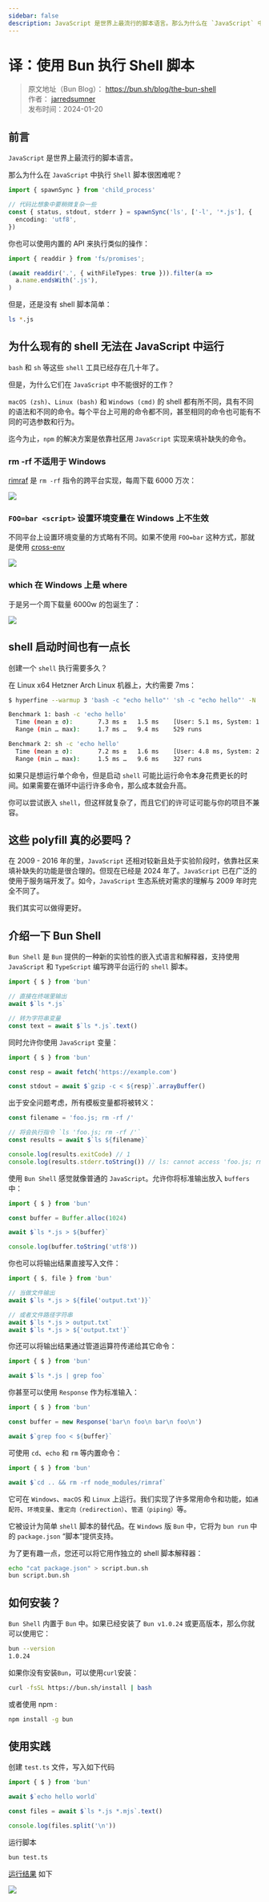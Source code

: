 ```yaml
---
sidebar: false
description: JavaScript 是世界上最流行的脚本语言。那么为什么在 `JavaScript` 中执行 `Shell` 脚本很困难呢？Bun 又是怎么解决这个问题的？
---
```


# 译：使用 Bun 执行 Shell 脚本
>原文地址（Bun Blog）： https://bun.sh/blog/the-bun-shell
><br/>作者： [jarredsumner](https://twitter.com/jarredsumner)
><br/>发布时间：2024-01-20

## 前言
`JavaScript` 是世界上最流行的脚本语言。

那么为什么在 `JavaScript` 中执行 `Shell` 脚本很困难呢？

```ts
import { spawnSync } from 'child_process'

// 代码比想象中要稍微复杂一些
const { status, stdout, stderr } = spawnSync('ls', ['-l', '*.js'], {
  encoding: 'utf8',
})
```

你也可以使用内置的 API 来执行类似的操作：

```ts
import { readdir } from 'fs/promises';

(await readdir('.', { withFileTypes: true })).filter(a =>
  a.name.endsWith('.js'),
)
```

但是，还是没有 shell 脚本简单：
```sh
ls *.js
```
## 为什么现有的 shell 无法在 JavaScript 中运行

`bash` 和 `sh` 等这些 `shell` 工具已经存在几十年了。

但是，为什么它们在 `JavaScript` 中不能很好的工作？

`macOS (zsh)`、`Linux (bash)` 和 `Windows (cmd)` 的 shell 都有所不同，具有不同的语法和不同的命令。每个平台上可用的命令都不同，甚至相同的命令也可能有不同的可选参数和行为。

迄今为止，`npm` 的解决方案是依靠社区用 `JavaScript` 实现来填补缺失的命令。

### rm -rf 不适用于 Windows

[rimraf](https://www.npmjs.com/package/rimraf) 是 `rm -rf` 指令的跨平台实现，每周下载 6000 万次：

![](./bun-shell/4be77f54128dc01fe235bf46be65dfd0.png?s1=https%3A//img.cdn.sugarat.top/mdImg/sugar/4be77f54128dc01fe235bf46be65dfd0)

### `FOO=bar <script>` 设置环境变量在 Windows 上不生效

不同平台上设置环境变量的方式略有不同。如果不使用 `FOO=bar` 这种方式，那就是使用 [cross-env](https://www.npmjs.com/package/cross-env)

![](./bun-shell/654ccf7364bc395e6699f33dbe05bc8c.png?s1=https%3A//img.cdn.sugarat.top/mdImg/sugar/654ccf7364bc395e6699f33dbe05bc8c)

### which 在 Windows 上是 where

于是另一个周下载量 6000w 的包诞生了：

![](./bun-shell/ba91ab9eb9713c5484c09a6bd62f96a5.png?s1=https%3A//img.cdn.sugarat.top/mdImg/sugar/ba91ab9eb9713c5484c09a6bd62f96a5)

## shell 启动时间也有一点长
创建一个 `shell` 执行需要多久？

在 Linux x64 Hetzner Arch Linux 机器上，大约需要 7ms：

```sh
$ hyperfine --warmup 3 'bash -c "echo hello"' 'sh -c "echo hello"' -N

Benchmark 1: bash -c 'echo hello'
  Time (mean ± σ):       7.3 ms ±   1.5 ms    [User: 5.1 ms, System: 1.9 ms]
  Range (min … max):     1.7 ms …   9.4 ms    529 runs

Benchmark 2: sh -c 'echo hello'
  Time (mean ± σ):       7.2 ms ±   1.6 ms    [User: 4.8 ms, System: 2.1 ms]
  Range (min … max):     1.5 ms …   9.6 ms    327 runs
```

如果只是想运行单个命令，但是启动 `shell` 可能比运行命令本身花费更长的时间。如果需要在循环中运行许多命令，那么成本就会升高。

你可以尝试嵌入 `shell`，但这样就复杂了，而且它们的许可证可能与你的项目不兼容。

## 这些 polyfill 真的必要吗？

在 2009 - 2016 年的里，`JavaScript` 还相对较新且处于实验阶段时，依靠社区来填补缺失的功能是很合理的。但现在已经是 2024 年了。`JavaScript` 已在广泛的使用于服务端开发了。如今，`JavaScript` 生态系统对需求的理解与 2009 年时完全不同了。

我们其实可以做得更好。

## 介绍一下 Bun Shell

`Bun Shell` 是 `Bun` 提供的一种新的实验性的嵌入式语言和解释器，支持使用 `JavaScript` 和 `TypeScript` 编写跨平台运行的 `shell` 脚本。

```ts
import { $ } from 'bun'

// 直接在终端里输出
await $`ls *.js`

// 转为字符串变量
const text = await $`ls *.js`.text()
```
同时允许你使用 `JavaScript` 变量：

```ts
import { $ } from 'bun'

const resp = await fetch('https://example.com')

const stdout = await $`gzip -c < ${resp}`.arrayBuffer()
```

出于安全问题考虑，所有模板变量都将被转义：

```ts
const filename = 'foo.js; rm -rf /'

// 将会执行指令 `ls 'foo.js; rm -rf /'`
const results = await $`ls ${filename}`

console.log(results.exitCode) // 1
console.log(results.stderr.toString()) // ls: cannot access 'foo.js; rm -rf /': No such file or directory
```

使用 `Bun Shell` 感觉就像普通的 `JavaScript`。允许你将标准输出放入 `buffers` 中：

```ts
import { $ } from 'bun'

const buffer = Buffer.alloc(1024)

await $`ls *.js > ${buffer}`

console.log(buffer.toString('utf8'))
```

你也可以将输出结果直接写入文件：
```ts
import { $, file } from 'bun'

// 当做文件输出
await $`ls *.js > ${file('output.txt')}`

// 或者文件路径字符串
await $`ls *.js > output.txt`
await $`ls *.js > ${'output.txt'}`
```

你还可以将输出结果通过管道运算符传递给其它命令：

```ts
import { $ } from 'bun'

await $`ls *.js | grep foo`
```

你甚至可以使用 `Response` 作为标准输入：

```ts
import { $ } from 'bun'

const buffer = new Response('bar\n foo\n bar\n foo\n')

await $`grep foo < ${buffer}`
```

可使用 `cd`、`echo` 和 `rm` 等内置命令：

```ts
import { $ } from 'bun'

await $`cd .. && rm -rf node_modules/rimraf`
```

它可在 `Windows`、`macOS` 和 `Linux` 上运行。我们实现了许多常用命令和功能，如`通配符`、`环境变量`、`重定向（redirection）`、`管道（piping）`等。

它被设计为简单 `shell` 脚本的替代品。在 `Windows` 版 `Bun` 中，它将为 `bun run` 中的 `package.json` “脚本”提供支持。

为了更有趣一点，您还可以将它用作独立的 shell 脚本解释器：

```sh
echo "cat package.json" > script.bun.sh
bun script.bun.sh
```

## 如何安装？

`Bun Shell` 内置于 `Bun` 中。如果已经安装了 `Bun v1.0.24` 或更高版本，那么你就可以使用它：

```sh
bun --version
1.0.24
```

如果你没有安装`Bun`，可以使用`curl`安装：
```sh
curl -fsSL https://bun.sh/install | bash
```

或者使用 npm :
```sh
npm install -g bun
```

## 使用实践
创建 `test.ts` 文件，写入如下代码
```ts
import { $ } from 'bun'

await $`echo hello world`

const files = await $`ls *.js *.mjs`.text()

console.log(files.split('\n'))
```

运行脚本
```sh
bun test.ts
```

[运行结果](https://app.warp.dev/block/VLbnk6T4x6rCSVZT2uwWs7) 如下

![](./bun-shell/1ad4e2f3727b32803ee4ce3b458ee21f.png?s1=https%3A//img.cdn.sugarat.top/mdImg/sugar/1ad4e2f3727b32803ee4ce3b458ee21f)
